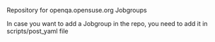 Repository for openqa.opensuse.org Jobgroups

In case you want to add a Jobgroup in the repo, you need to add it in scripts/post_yaml file
